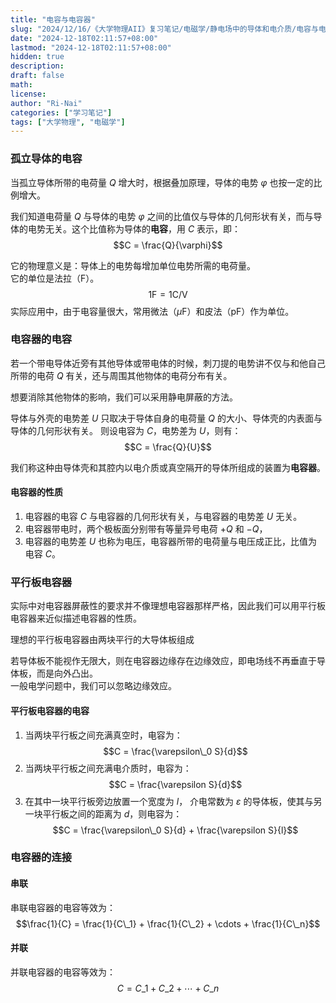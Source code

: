 ```yaml
---
title: "电容与电容器"
slug: "2024/12/16/《大学物理AII》复习笔记/电磁学/静电场中的导体和电介质/电容与电容器"
date: "2024-12-18T02:11:57+08:00"
lastmod: "2024-12-18T02:11:57+08:00"
hidden: true
description:
draft: false
math:
license:
author: "Ri-Nai"
categories: ["学习笔记"]
tags: ["大学物理", "电磁学"]
---
```

### 孤立导体的电容
当孤立导体所带的电荷量 $Q$ 增大时，根据叠加原理，导体的电势 $\varphi$ 也按一定的比例增大。

我们知道电荷量 $Q$ 与导体的电势 $\varphi$ 之间的比值仅与导体的几何形状有关，而与导体的电势无关。这个比值称为导体的**电容**，用 $C$ 表示，即：
$$C = \frac{Q}{\varphi}$$  

它的物理意义是：导体上的电势每增加单位电势所需的电荷量。  
它的单位是法拉（F）。
$$1 \mathrm{F} = 1 \mathrm{C/V}$$
实际应用中，由于电容量很大，常用微法（$\mu \mathrm{F}$）和皮法（$\mathrm{pF}$）作为单位。

### 电容器的电容
若一个带电导体近旁有其他导体或带电体的时候，刺刀提的电势讲不仅与和他自己所带的电荷 $Q$ 有关，还与周围其他物体的电荷分布有关。

想要消除其他物体的影响，我们可以采用静电屏蔽的方法。

导体与外壳的电势差 $U$ 只取决于导体自身的电荷量 $Q$ 的大小、导体壳的内表面与导体的几何形状有关。
则设电容为 $C$，电势差为 $U$，则有：
$$C = \frac{Q}{U}$$

我们称这种由导体壳和其腔内以电介质或真空隔开的导体所组成的装置为**电容器**。

#### 电容器的性质
1. 电容器的电容 $C$ 与电容器的几何形状有关，与电容器的电势差 $U$ 无关。
2. 电容器带电时，两个极板面分别带有等量异号电荷 $+Q$ 和 $-Q$，
3. 电容器的电势差 $U$ 也称为电压，电容器所带的电荷量与电压成正比，比值为电容 $C$。

### 平行板电容器
实际中对电容器屏蔽性的要求并不像理想电容器那样严格，因此我们可以用平行板电容器来近似描述电容器的性质。

理想的平行板电容器由两块平行的大导体板组成

若导体板不能视作无限大，则在电容器边缘存在边缘效应，即电场线不再垂直于导体板，而是向外凸出。  
一般电学问题中，我们可以忽略边缘效应。

#### 平行板电容器的电容
1. 当两块平行板之间充满真空时，电容为：
$$C = \frac{\varepsilon\_0 S}{d}$$
2. 当两块平行板之间充满电介质时，电容为：
$$C = \frac{\varepsilon S}{d}$$
3. 在其中一块平行板旁边放置一个宽度为 $l$， 介电常数为 $\varepsilon$ 的导体板，使其与另一块平行板之间的距离为 $d$，则电容为：
$$C = \frac{\varepsilon\_0 S}{d} + \frac{\varepsilon S}{l}$$
### 电容器的连接
#### 串联
串联电容器的电容等效为：
$$\frac{1}{C} = \frac{1}{C\_1} + \frac{1}{C\_2} + \cdots + \frac{1}{C\_n}$$
#### 并联
并联电容器的电容等效为：
$$C = C\_1 + C\_2 + \cdots + C\_n$$
